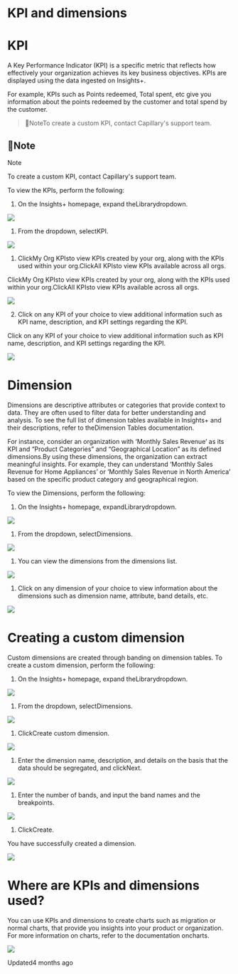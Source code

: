 # KPI and dimensions

# KPI

A Key Performance Indicator (KPI) is a specific metric that reflects how effectively your organization achieves its key business objectives. KPIs are displayed using the data ingested on Insights+.

For example, KPIs such as Points redeemed, Total spent, etc give you information about the points redeemed by the customer and total spend by the customer.

> 🚧NoteTo create a custom KPI, contact Capillary's support team.

## 🚧Note

Note

To create a custom KPI, contact Capillary's support team.

To view the KPIs, perform the following:

1. On the Insights+ homepage, expand theLibrarydropdown.

![](https://files.readme.io/7eb4afc-image.png)

1. From the dropdown, selectKPI.

![](https://files.readme.io/b0429e6-image.png)

1. ClickMy Org KPIsto view KPIs created by your org, along with the KPIs used within your org.ClickAll KPIsto view KPIs available across all orgs.

ClickMy Org KPIsto view KPIs created by your org, along with the KPIs used within your org.ClickAll KPIsto view KPIs available across all orgs.

![](https://files.readme.io/2b29e3b-image.png)

2. Click on any KPI of your choice to view additional information such as KPI name, description, and KPI settings regarding the KPI.

Click on any KPI of your choice to view additional information such as KPI name, description, and KPI settings regarding the KPI.

![](https://files.readme.io/d937ae3-image.png)

# Dimension

Dimensions are descriptive attributes or categories that provide context to data. They are often used to filter data for better understanding and analysis. To see the full list of dimension tables available in Insights+ and their descriptions, refer to theDimension Tables documentation.

For instance, consider an organization with ‘Monthly Sales Revenue’ as its KPI and  “Product Categories” and “Geographical Location” as its defined dimensions.By using these dimensions, the organization can extract meaningful insights. For example, they can understand ‘Monthly Sales Revenue for Home Appliances’ or ‘Monthly Sales Revenue in North America’ based on the specific product category and geographical region.

To view the Dimensions, perform the following:

1. On the Insights+ homepage, expandLibrarydropdown.

![](https://files.readme.io/7eb4afc-image.png)

1. From the dropdown, selectDimensions.

![](https://files.readme.io/3f7251a-image.png)

1. You can view the dimensions from the dimensions list.

![](https://files.readme.io/5763f9b-image.png)

1. Click on any dimension of your choice to view information about the dimensions such as dimension name, attribute, band details, etc.

![](https://files.readme.io/23f8b81-image.png)

# Creating a custom dimension

Custom dimensions are created through banding on dimension tables. To create a custom dimension, perform the following:

1. On the Insights+ homepage, expand theLibrarydropdown.

![](https://files.readme.io/7eb4afc-image.png)

1. From the dropdown, selectDimensions.

![](https://files.readme.io/3f7251a-image.png)

1. ClickCreate custom dimension.

![](https://files.readme.io/1f1bef9-image.png)

1. Enter the dimension name, description, and details on the basis that the data should be segregated, and clickNext.

![](https://files.readme.io/12802dc-image.png)

1. Enter the number of bands, and input the band names and the breakpoints.

![](https://files.readme.io/d727f59-image.png)

1. ClickCreate.

You have successfully created a dimension.

![](https://files.readme.io/db24b47-image.png)

# Where are KPIs and dimensions used?

You can use KPIs and dimensions to create charts such as migration or normal charts, that provide you insights into your product or organization. For more information on charts, refer to the documentation oncharts.

![](https://files.readme.io/f601be1-KPI.png)

Updated4 months ago